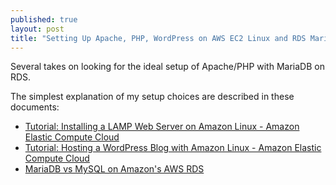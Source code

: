 ```yaml
---
published: true
layout: post
title: "Setting Up Apache, PHP, WordPress on AWS EC2 Linux and RDS MariaDB"
---
```


Several takes on looking for the ideal setup of Apache/PHP with MariaDB on RDS.

The simplest explanation of my setup choices are described in these documents:

* [Tutorial: Installing a LAMP Web Server on Amazon Linux - Amazon Elastic Compute Cloud](http://docs.aws.amazon.com/AWSEC2/latest/UserGuide/install-LAMP.html)
* [Tutorial: Hosting a WordPress Blog with Amazon Linux - Amazon Elastic Compute Cloud](http://docs.aws.amazon.com/AWSEC2/latest/UserGuide/hosting-wordpress.html)
* [MariaDB vs MySQL on Amazon's AWS RDS](http://cloudacademy.com/blog/mariadb-vs-mysql-aws-rds/)


